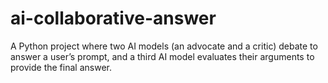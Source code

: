 # ai-collaborative-answer
A Python project where two AI models (an advocate and a critic) debate to answer a user’s prompt, and a third AI model evaluates their arguments to provide the final answer.
